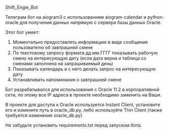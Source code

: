Shift_Engie_Bot

Телеграм бот на aiogram3 с использованием aiogram-calendar и python-oracle для получения данных напрямую с сервера базы данных Oracle.

Этот бот умеет:
1) Моментально предоставлять информацию в виде сообщения пользователю об завтрашней смене 
2) По текстовому запросу формата дд.мм.ГГГГ показывать рабочую смену на интересующую дату (если дата верна и таблица со сменами заполнена на запрашиваемый день)
3) Показывать календарь и с него делать запрос на интересующую дату
4) Устанавливать напоминания о завтрашней смене

Бот разрабатывался для использования с Oracle 11.2 в корпоративной сети, по этому все IP адреса в проекте необходимо заменить на Ваши.

В проекте для доступа к Oracle используется Instant Client, установите его и измените путь в oracle_db.py, либо используйте Thin Client (также требуется изменение oracle_db.py)

Не забудьте установить requirements.txt перед запуском бота.
